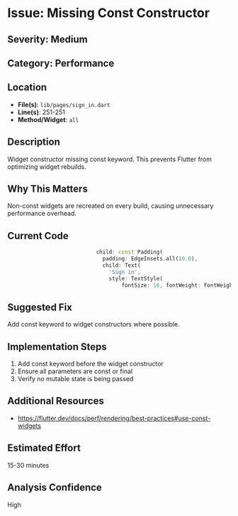 # Issue: Missing Const Constructor

## Severity: Medium

## Category: Performance

## Location
- **File(s)**: `lib/pages/sign_in.dart`
- **Line(s)**: 251-251
- **Method/Widget**: `all`

## Description
Widget constructor missing const keyword. This prevents Flutter from optimizing widget rebuilds.

## Why This Matters
Non-const widgets are recreated on every build, causing unnecessary performance overhead.

## Current Code
```dart
                            child: const Padding(
                              padding: EdgeInsets.all(10.0),
                              child: Text(
                                'Sign in',
                                style: TextStyle(
                                    fontSize: 16, fontWeight: FontWeight.bold),
```

## Suggested Fix
Add const keyword to widget constructors where possible.

## Implementation Steps
1. Add const keyword before the widget constructor
2. Ensure all parameters are const or final
3. Verify no mutable state is being passed

## Additional Resources
- https://flutter.dev/docs/perf/rendering/best-practices#use-const-widgets

## Estimated Effort
15-30 minutes

## Analysis Confidence
High
